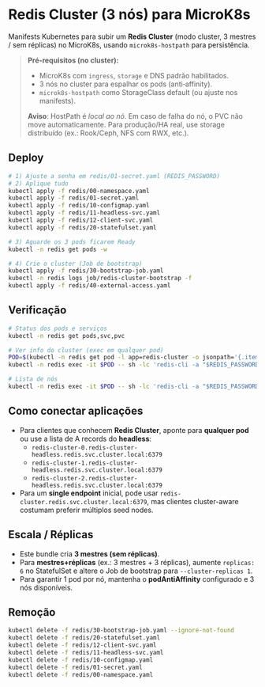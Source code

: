 # Redis Cluster (3 nós) para MicroK8s

Manifests Kubernetes para subir um **Redis Cluster** (modo cluster, 3 mestres / sem réplicas) no MicroK8s, usando `microk8s-hostpath` para persistência.

> **Pré‑requisitos (no cluster):**
> - MicroK8s com `ingress`, `storage` e DNS padrão habilitados.
> - 3 nós no cluster para espalhar os pods (anti‑affinity).
> - `microk8s-hostpath` como StorageClass default (ou ajuste nos manifests).
>
> **Aviso**: HostPath é *local ao nó*. Em caso de falha do nó, o PVC não move automaticamente. Para produção/HA real, use storage distribuído (ex.: Rook/Ceph, NFS com RWX, etc.).

## Deploy

```bash
# 1) Ajuste a senha em redis/01-secret.yaml (REDIS_PASSWORD)
# 2) Aplique tudo
kubectl apply -f redis/00-namespace.yaml
kubectl apply -f redis/01-secret.yaml
kubectl apply -f redis/10-configmap.yaml
kubectl apply -f redis/11-headless-svc.yaml
kubectl apply -f redis/12-client-svc.yaml
kubectl apply -f redis/20-statefulset.yaml

# 3) Aguarde os 3 pods ficarem Ready
kubectl -n redis get pods -w

# 4) Crie o cluster (Job de bootstrap)
kubectl apply -f redis/30-bootstrap-job.yaml
kubectl -n redis logs job/redis-cluster-bootstrap -f
kubectl apply -f redis/40-external-access.yaml
```

## Verificação

```bash
# Status dos pods e serviços
kubectl -n redis get pods,svc,pvc

# Ver info do cluster (exec em qualquer pod)
POD=$(kubectl -n redis get pod -l app=redis-cluster -o jsonpath='{.items[0].metadata.name}')
kubectl -n redis exec -it $POD -- sh -lc 'redis-cli -a "$REDIS_PASSWORD" cluster info'

# Lista de nós
kubectl -n redis exec -it $POD -- sh -lc 'redis-cli -a "$REDIS_PASSWORD" cluster nodes'
```

## Como conectar aplicações

- Para clientes que conhecem **Redis Cluster**, aponte para **qualquer pod** ou use a lista de A records do **headless**:
  - `redis-cluster-0.redis-cluster-headless.redis.svc.cluster.local:6379`
  - `redis-cluster-1.redis-cluster-headless.redis.svc.cluster.local:6379`
  - `redis-cluster-2.redis-cluster-headless.redis.svc.cluster.local:6379`
- Para um **single endpoint** inicial, pode usar `redis-cluster.redis.svc.cluster.local:6379`, mas clientes cluster-aware costumam preferir múltiplos seed nodes.

## Escala / Réplicas

- Este bundle cria **3 mestres (sem réplicas)**.
- Para **mestres+réplicas** (ex.: 3 mestres + 3 réplicas), aumente `replicas: 6` no StatefulSet e altere o Job de bootstrap para `--cluster-replicas 1`.
- Para garantir 1 pod por nó, mantenha o **podAntiAffinity** configurado e 3 nós disponíveis.

## Remoção

```bash
kubectl delete -f redis/30-bootstrap-job.yaml --ignore-not-found
kubectl delete -f redis/20-statefulset.yaml
kubectl delete -f redis/12-client-svc.yaml
kubectl delete -f redis/11-headless-svc.yaml
kubectl delete -f redis/10-configmap.yaml
kubectl delete -f redis/01-secret.yaml
kubectl delete -f redis/00-namespace.yaml
```

